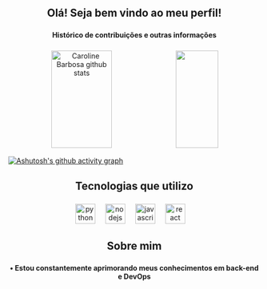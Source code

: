 ###

<h2 align="center">Olá! Seja bem vindo ao meu perfil!</h2>

###

<p align="center">
  <strong>Histórico de contribuições e outras informações</strong>
</p>



###

<div align="center">  
  <img width="49%" height="195px" src="https://github-readme-stats.vercel.app/api?username=josu-liveira&show_icons=true&rank_icon=github&count_private=true&hide_border=true&custom_title=Resumo+de+Josué+Oliveira&title_color=58A6FF&icon_color=58A6FF&text_color=c9d1d9&bg_color=0d1117" alt="Caroline Barbosa github stats" /> 
  
  <img width="41%" height="195px" src="https://github-readme-stats.vercel.app/api/top-langs/?username=josu-liveira&layout=compact&hide_border=true&custom_title=Linguagens+mais+usadas&title_color=58A6FF&text_color=c9d1d9&bg_color=0d1117"/>
</div>

[![Ashutosh's github activity graph](https://github-readme-activity-graph.vercel.app/graph?username=josu-liveira&theme=github-dark&area=true&hide_border=true&custom_title=Gráfico+de+contribuições&title_color=c9d1d9)](https://github.com/ashutosh00710/github-readme-activity-graph)

###
 
<h2 align="center">Tecnologias que utilizo</h2>

###

<div align="center">
  <img src="https://www.svgrepo.com/show/354238/python.svg" height="40" alt="python logo"  />
  <img width="12" />
  <img src="https://cdn.worldvectorlogo.com/logos/nodejs-icon.svg" height="40" alt="nodejs logo"  />
  <img width="12" />
  <img src="https://cdn.jsdelivr.net/gh/devicons/devicon/icons/javascript/javascript-original.svg" height="40" alt="javascript logo"  />
  <img width="12" />
  <img src="https://upload.wikimedia.org/wikipedia/commons/a/a7/React-icon.svg" height="40" alt="react logo"  />
  <img width="12" />
</div>

###

<h2 align="center">Sobre mim</h2>

###

<p align="center">
  <strong>• Estou constantemente aprimorando meus conhecimentos em back-end e DevOps</strong>
</p>
